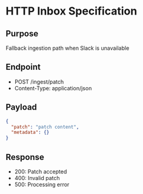 # HTTP Inbox Specification

## Purpose
Fallback ingestion path when Slack is unavailable

## Endpoint
- POST /ingest/patch
- Content-Type: application/json

## Payload
```json
{
  "patch": "patch content",
  "metadata": {}
}
```

## Response
- 200: Patch accepted
- 400: Invalid patch
- 500: Processing error
